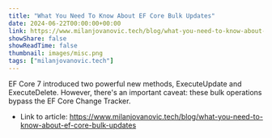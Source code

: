 ```yaml
---
title: "What You Need To Know About EF Core Bulk Updates"
date: 2024-06-22T00:00:00+00:00
link: https://www.milanjovanovic.tech/blog/what-you-need-to-know-about-ef-core-bulk-updates
showShare: false
showReadTime: false
thumbnail: images/misc.png
tags: ["milanjovanovic.tech"]
---
```

EF Core 7 introduced two powerful new methods, ExecuteUpdate and ExecuteDelete. However, there's an important caveat: these bulk operations bypass the EF Core Change Tracker.

- Link to article: https://www.milanjovanovic.tech/blog/what-you-need-to-know-about-ef-core-bulk-updates